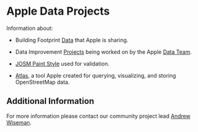 # Apple Data Projects

Information about:

* Building Footprint [Data](https://github.com/osmlab/appledata/blob/master/BUILDINGS.md) that Apple is sharing.

* Data Improvement [Projects](https://github.com/osmlab/appledata/issues) being worked on by the Apple [Data Team](https://github.com/osmlab/appledata/wiki/Data-Team).   

* [JOSM Paint Style](https://github.com/osmlab/appledata/wiki/Inline-Validation-Paint-Style-Information) used for validation.

* [Atlas](https://github.com/osmlab/atlas), a tool Apple created for querying, visualizing, and storing OpenStreetMap data.

## Additional Information
For more information please contact our community project lead [Andrew Wiseman](https://www.openstreetmap.org/user/andrewwiseman). 
